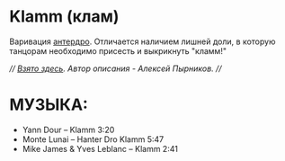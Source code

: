 Klamm (клам)
============
Варивация [антердро](hanter-dro.md). Отличается наличием лишней доли, в которую танцорам необходимо присесть и выкрикнуть "кламм!"

_// [Взято здесь](http://celtic-community.diary.ru/p193203999.htm?oam#more1). Автор описания - Алексей Пырников. //_

МУЗЫКА:
=======
- Yann Dour – Klamm 3:20
- Monte Lunai – Hanter Dro Klamm 5:47
- Mike James & Yves Leblanc – Klamm 2:41
